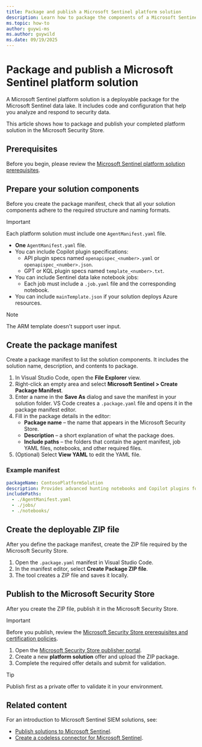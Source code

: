 ```yaml
---
title: Package and publish a Microsoft Sentinel platform solution
description: Learn how to package the components of a Microsoft Sentinel platform solution and publish the package in the Microsoft Security Store.
ms.topic: how-to
author: guywi-ms
ms.author: guywild
ms.date: 09/19/2025
---
```


# Package and publish a Microsoft Sentinel platform solution

A Microsoft Sentinel platform solution is a deployable package for the Microsoft Sentinel data lake. It includes code and configuration that help you analyze and respond to security data.

This article shows how to package and publish your completed platform solution in the Microsoft Security Store. 

## Prerequisites

Before you begin, please review the [Microsoft Sentinel platform solution prerequisites](solution-setup-essentials.md#platform-solutions-prerequisites).

## Prepare your solution components

Before you create the package manifest, check that all your solution components adhere to the required structure and naming formats.

> [!IMPORTANT]
> Each platform solution must include one `AgentManifest.yaml` file.

- **One** `AgentManifest.yaml` file.
- You can include Copilot plugin specifications:
  - API plugin specs named `openapispec_<number>.yaml` or `openapispec_<number>.json`.
  - GPT or KQL plugin specs named `template_<number>.txt`.
- You can include Sentinel data lake notebook jobs:
  - Each job must include a `.job.yaml` file and the corresponding notebook.
- You can include `mainTemplate.json` if your solution deploys Azure resources.

> [!NOTE]
> The ARM template doesn't support user input.

## Create the package manifest

Create a package manifest to list the solution components. It includes the solution name, description, and contents to package.

1. In Visual Studio Code, open the **File Explorer** view.
1. Right-click an empty area and select **Microsoft Sentinel > Create Package Manifest**.
1. Enter a name in the **Save As** dialog and save the manifest in your solution folder. VS Code creates a `.package.yaml` file and opens it in the package manifest editor.
1. Fill in the package details in the editor:
   - **Package name** – the name that appears in the Microsoft Security Store.
   - **Description** – a short explanation of what the package does.
   - **Include paths** – the folders that contain the agent manifest, job YAML files, notebooks, and other required files.
1. (Optional) Select **View YAML** to edit the YAML file.

### Example manifest

```yaml
packageName: ContosoPlatformSolution
description: Provides advanced hunting notebooks and Copilot plugins for Contoso firewall logs.
includePaths:
  - ./AgentManifest.yaml
  - ./jobs/
  - ./notebooks/
```
  
## Create the deployable ZIP file

After you define the package manifest, create the ZIP file required by the Microsoft Security Store.

1. Open the `.package.yaml` manifest in Visual Studio Code.
1. In the manifest editor, select **Create Package ZIP file**.
1. The tool creates a ZIP file and saves it locally.

## Publish to the Microsoft Security Store

After you create the ZIP file, publish it in the Microsoft Security Store.

> [!IMPORTANT]
> Before you publish, review the [Microsoft Security Store prerequisites and certification policies](<ADD-LINK>).

1. Open the [Microsoft Security Store publisher portal](https://securitystore.microsoft.com/).
1. Create a new **platform solution** offer and upload the ZIP package.
1. Complete the required offer details and submit for validation. 

> [!TIP]
> Publish first as a private offer to validate it in your environment.

## Related content

For an introduction to Microsoft Sentinel SIEM solutions, see:

- [Publish solutions to Microsoft Sentinel](publish-sentinel-solutions.md).
- [Create a codeless connector for Microsoft Sentinel](create-codeless-connector.md).